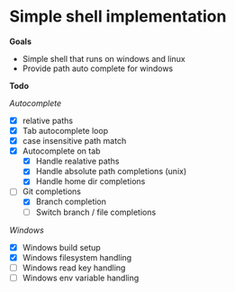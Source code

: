 # Simple shell implementation

**Goals**
- Simple shell that runs on windows and linux
- Provide path auto complete for windows

**Todo**

*Autocomplete*
- [x] relative paths
- [x] Tab autocomplete loop
- [x] case insensitive path match
- [x] Autocomplete on tab
    - [x] Handle realative paths
    - [x] Handle absolute path completions (unix)
    - [x] Handle home dir completions
- [ ] Git completions
    - [x] Branch completion
    - [ ] Switch branch / file completions 

*Windows*
- [x] Windows build setup
- [x] Windows filesystem handling
- [ ] Windows read key handling
- [ ] Windows env variable handling
